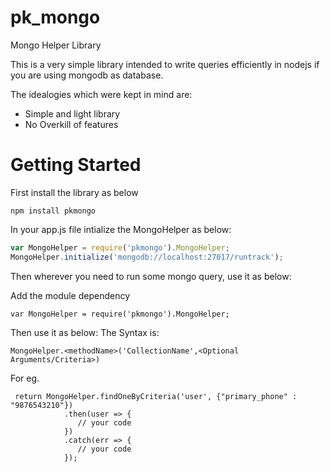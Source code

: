 # pk_mongo
Mongo Helper Library

This is a very simple library intended to write queries efficiently in nodejs if you are using mongodb as database.  

The idealogies which were kept in mind are:
 * Simple and light library
 * No Overkill of features

# Getting Started
First install the library as below
```
npm install pkmongo
```

In your app.js file intialize the MongoHelper as below:

```javascript
var MongoHelper = require('pkmongo').MongoHelper;
MongoHelper.initialize('mongodb://localhost:27017/runtrack');
```

Then wherever you need to run some mongo query, use it as below:

Add the module dependency
```
var MongoHelper = require('pkmongo').MongoHelper;
```
Then use it as below:
The Syntax is:
```
MongoHelper.<methodName>('CollectionName',<Optional Arguments/Criteria>)
```
For eg.

```
 return MongoHelper.findOneByCriteria('user', {"primary_phone" : "9876543210"})
            .then(user => {
               // your code
            })
            .catch(err => {
               // your code
            });
```
